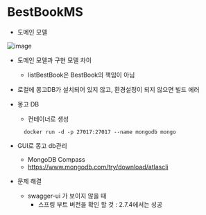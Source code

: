 # BestBookMS

- 도메인 모델

![image](https://github.com/cnaps/BestBookMS/assets/15258916/1d4260a9-b866-466e-b1dd-e01f72152603)

- 도메인 모델과 구현 모델 차이
  - listBestBook은 BestBook의 책임이 아님
 
- 로컬에 몽고DB가 설치되어 있지 않고, 환경설정이 되지 않으면 빌드 에러 


- 몽고 DB 
  - 컨테이너로 생성
  ```
    docker run -d -p 27017:27017 --name mongodb mongo
  ```
 - GUI로 몽고 db관리 
   - MongoDB Compass
   - https://www.mongodb.com/try/download/atlascli

- 문제 해결
  - swagger-ui 가 보이지 않을 때
    - 스프링 부트 버전을 확인 할 것 : 2.7.4에서는 성공
    
